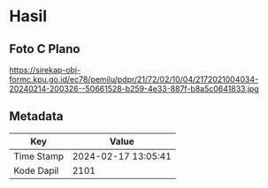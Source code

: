 # Hasil

## Foto C Plano

https://sirekap-obj-formc.kpu.go.id/ec78/pemilu/pdpr/21/72/02/10/04/2172021004034-20240214-200326--50661528-b259-4e33-887f-b8a5c0641833.jpg


## Metadata

| Key        | Value               |
| ---------- | ------------------- |
| Time Stamp | 2024-02-17 13:05:41 |
| Kode Dapil | 2101                |



